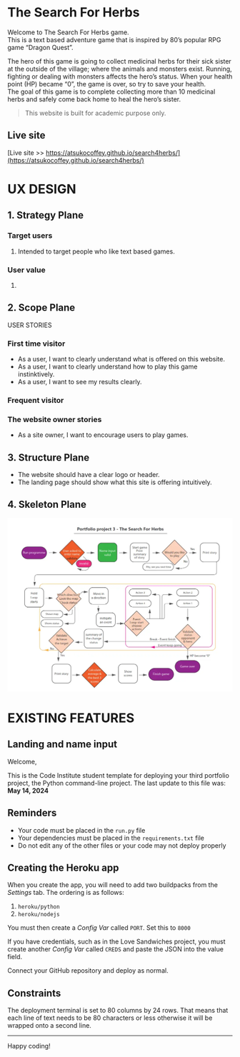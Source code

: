 # The Search For Herbs  
  
Welcome to The Search For Herbs game.  
This is a text based adventure game that is inspired by 80’s popular RPG game “Dragon Quest”.  
  
<!-- Please enter your name ( the game hero’s name ) alphabet only, 3 or more letters-> input -> validation -->
The hero of this game is going to collect medicinal herbs for their sick sister at the outside of the village; where the animals and monsters exist. Running, fighting or dealing with monsters affects the hero’s status. When your health point (HP) became “0”, the game is over, so try to save your health.  
The goal of this game is to complete collecting more than 10 medicinal herbs and safely come back home to heal the hero’s sister.  
  
> This website is built for academic purpose only.
  
  
## Live site
[Live site >> https://atsukocoffey.github.io/search4herbs/](https://atsukocoffey.github.io/search4herbs/)

# UX DESIGN  
  
## 1. Strategy Plane  
### Target users  
1. Intended to target people who like text based games.

### User value
1.  
  
## 2. Scope Plane  
USER STORIES  
### First time visitor  
* As a user, I want to clearly understand what is offered on this website.  
* As a user, I want to clearly understand how to play this game instinktively.  
* As a user, I want to see my results clearly.  

### Frequent visitor  
  
### The website owner stories  
* As a site owner, I want to encourage users to play games.  
  

## 3. Structure Plane  
  
* The website should have a clear logo or header.
* The landing page should show what this site is offering intuitively.  
  
## 4. Skeleton Plane  

![Algorithm planning](readme/algorithm-plan.webp)  

# EXISTING FEATURES  
  
## Landing and name input  


Welcome,

This is the Code Institute student template for deploying your third portfolio project, the Python command-line project. The last update to this file was: **May 14, 2024**

## Reminders

- Your code must be placed in the `run.py` file
- Your dependencies must be placed in the `requirements.txt` file
- Do not edit any of the other files or your code may not deploy properly

## Creating the Heroku app

When you create the app, you will need to add two buildpacks from the _Settings_ tab. The ordering is as follows:

1. `heroku/python`
2. `heroku/nodejs`

You must then create a _Config Var_ called `PORT`. Set this to `8000`

If you have credentials, such as in the Love Sandwiches project, you must create another _Config Var_ called `CREDS` and paste the JSON into the value field.

Connect your GitHub repository and deploy as normal.

## Constraints

The deployment terminal is set to 80 columns by 24 rows. That means that each line of text needs to be 80 characters or less otherwise it will be wrapped onto a second line.

---

Happy coding!
